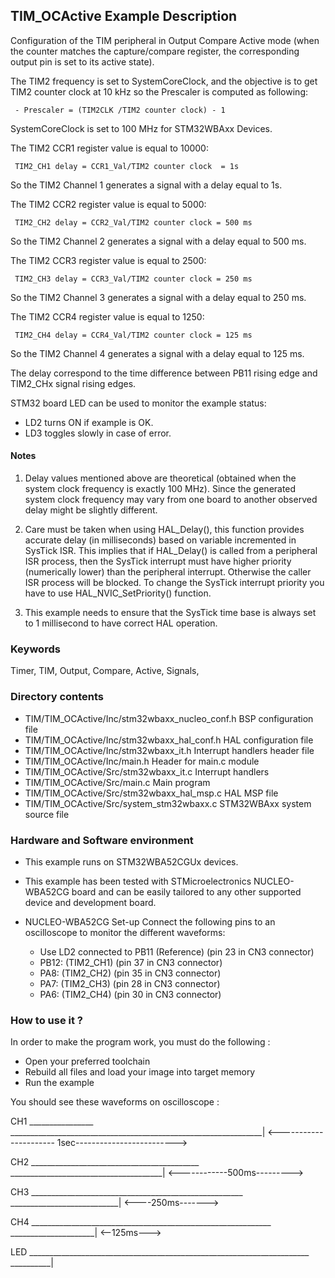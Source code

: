 ## <b>TIM_OCActive Example Description</b>

Configuration of the TIM peripheral in Output Compare Active mode 
(when the counter matches the capture/compare register, the corresponding output 
pin is set to its active state).

  The TIM2 frequency is set to SystemCoreClock, and the objective is
  to get TIM2 counter clock at 10 kHz so the Prescaler is computed as following:

     - Prescaler = (TIM2CLK /TIM2 counter clock) - 1

  SystemCoreClock is set to 100 MHz for STM32WBAxx Devices.

  The TIM2 CCR1 register value is equal to 10000:

     TIM2_CH1 delay = CCR1_Val/TIM2 counter clock  = 1s

  So the TIM2 Channel 1 generates a signal with a delay equal to 1s.

  The TIM2 CCR2 register value is equal to 5000:

     TIM2_CH2 delay = CCR2_Val/TIM2 counter clock = 500 ms

  So the TIM2 Channel 2 generates a signal with a delay equal to 500 ms.

  The TIM2 CCR3 register value is equal to 2500:

     TIM2_CH3 delay = CCR3_Val/TIM2 counter clock = 250 ms

  So the TIM2 Channel 3 generates a signal with a delay equal to 250 ms.

  The TIM2 CCR4 register value is equal to 1250:

     TIM2_CH4 delay = CCR4_Val/TIM2 counter clock = 125 ms

  So the TIM2 Channel 4 generates a signal with a delay equal to 125 ms.

  The delay correspond to the time difference between PB11 rising edge and
  TIM2_CHx signal rising edges.

  STM32 board LED can be used to monitor the example status:

  - LD2 turns ON if example is OK.
  - LD3 toggles slowly in case of error.

#### <b>Notes</b>

 1. Delay values mentioned above are theoretical (obtained when the system clock frequency 
    is exactly 100 MHz). Since the generated system clock frequency may vary from one board to another observed
    delay might be slightly different.
  
 2. Care must be taken when using HAL_Delay(), this function provides accurate delay (in milliseconds)
    based on variable incremented in SysTick ISR. This implies that if HAL_Delay() is called from
    a peripheral ISR process, then the SysTick interrupt must have higher priority (numerically lower)
    than the peripheral interrupt. Otherwise the caller ISR process will be blocked.
    To change the SysTick interrupt priority you have to use HAL_NVIC_SetPriority() function.

 3. This example needs to ensure that the SysTick time base is always set to 1 millisecond
    to have correct HAL operation.

### <b>Keywords</b>

Timer, TIM, Output, Compare, Active, Signals, 

### <b>Directory contents</b>

  - TIM/TIM_OCActive/Inc/stm32wbaxx_nucleo_conf.h   BSP configuration file
  - TIM/TIM_OCActive/Inc/stm32wbaxx_hal_conf.h    	HAL configuration file
  - TIM/TIM_OCActive/Inc/stm32wbaxx_it.h          	Interrupt handlers header file
  - TIM/TIM_OCActive/Inc/main.h                  	Header for main.c module  
  - TIM/TIM_OCActive/Src/stm32wbaxx_it.c          	Interrupt handlers
  - TIM/TIM_OCActive/Src/main.c                  	Main program
  - TIM/TIM_OCActive/Src/stm32wbaxx_hal_msp.c     	HAL MSP file
  - TIM/TIM_OCActive/Src/system_stm32wbaxx.c      	STM32WBAxx system source file


### <b>Hardware and Software environment</b>

  - This example runs on STM32WBA52CGUx devices.
    
  - This example has been tested with STMicroelectronics NUCLEO-WBA52CG 
    board and can be easily tailored to any other supported device 
    and development board.      

  - NUCLEO-WBA52CG Set-up
   Connect the following pins to an oscilloscope to monitor the different waveforms:
      - Use LD2 connected to PB11 (Reference) (pin 23 in CN3 connector)
      - PB12: (TIM2_CH1) (pin 37 in CN3 connector)
      - PA8: (TIM2_CH2) (pin 35 in CN3 connector)
      - PA7: (TIM2_CH3) (pin 28 in CN3 connector)
      - PA6: (TIM2_CH4) (pin 30 in CN3 connector)

### <b>How to use it ?</b>

In order to make the program work, you must do the following :

 - Open your preferred toolchain
 - Rebuild all files and load your image into target memory
 - Run the example

You should see these waveforms on oscilloscope :

 CH1                                                            ________________
 _______________________________________________________________|
           <---------------------- 1sec------------------------->
           
 CH2                                   __________________________________________
 ______________________________________|
           <------------500ms--------->
 
 CH3                        _____________________________________________________
 ___________________________|
           <----250ms------->
 
 CH4                  ____________________________________________________________
 _____________________|
           <--125ms--->

 LED       ______________________________________________________________________
 __________|


